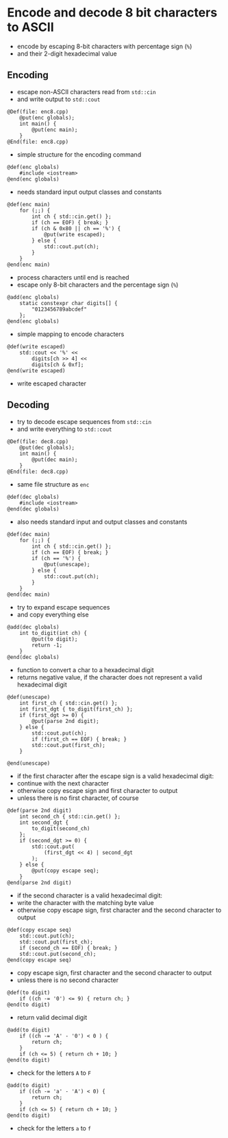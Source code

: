 # Encode and decode 8 bit characters to ASCII
* encode by escaping 8-bit characters with percentage sign (`%`)
* and their 2-digit hexadecimal value

## Encoding
* escape non-ASCII characters read from `std::cin`
* and write output to `std::cout`

```
@Def(file: enc8.cpp)
	@put(enc globals);
	int main() {
		@put(enc main);
	}
@End(file: enc8.cpp)
```
* simple structure for the encoding command

```
@def(enc globals)
	#include <iostream>
@end(enc globals)
```
* needs standard input output classes and constants

```
@def(enc main)
	for (;;) {
		int ch { std::cin.get() };
		if (ch == EOF) { break; }
		if (ch & 0x80 || ch == '%') {
			@put(write escaped);
		} else {
			std::cout.put(ch);
		}
	}
@end(enc main)
```
* process characters until end is reached
* escape only 8-bit characters and the percentage sign (`%`)

```
@add(enc globals)
	static constexpr char digits[] {
		"0123456789abcdef"
	};
@end(enc globals)
```
* simple mapping to encode characters

```
@def(write escaped)
	std::cout << '%' <<
		digits[ch >> 4] <<
		digits[ch & 0xf];
@end(write escaped)
```
* write escaped character

## Decoding
* try to decode escape sequences from `std::cin`
* and write everything to `std::cout`

```
@Def(file: dec8.cpp)
	@put(dec globals);
	int main() {
		@put(dec main);
	}
@End(file: dec8.cpp)
```
* same file structure as `enc`

```
@def(dec globals)
	#include <iostream>
@end(dec globals)
```
* also needs standard input and output classes and constants

```
@def(dec main)
	for (;;) {
		int ch { std::cin.get() };
		if (ch == EOF) { break; }
		if (ch == '%') {
			@put(unescape);
		} else {
			std::cout.put(ch);
		}
	}
@end(dec main)
```
* try to expand escape sequences
* and copy everything else

```
@add(dec globals)
	int to_digit(int ch) {
		@put(to digit);
		return -1;
	}
@end(dec globals)
```
* function to convert a char to a hexadecimal digit
* returns negative value, if the character does not represent a valid
  hexadecimal digit

```
@def(unescape)
	int first_ch { std::cin.get() };
	int first_dgt { to_digit(first_ch) };
	if (first_dgt >= 0) {
		@put(parse 2nd digit);
	} else {
		std::cout.put(ch);
		if (first_ch == EOF) { break; }
		std::cout.put(first_ch);
	}

@end(unescape)
```
* if the first character after the escape sign is a valid hexadecimal
  digit:
* continue with the next character
* otherwise copy escape sign and first character to output
* unless there is no first character, of course

```
@def(parse 2nd digit)
	int second_ch { std::cin.get() };
	int second_dgt {
		to_digit(second_ch)
	};
	if (second_dgt >= 0) {
		std::cout.put(
			(first_dgt << 4) | second_dgt
		);
	} else {
		@put(copy escape seq);
	}
@end(parse 2nd digit)
```
* if the second character is a valid hexadecimal digit:
* write the character with the matching byte value
* otherwise copy escape sign, first character and the second character
  to output

```
@def(copy escape seq)
	std::cout.put(ch);
	std::cout.put(first_ch);
	if (second_ch == EOF) { break; }
	std::cout.put(second_ch);
@end(copy escape seq)
```
* copy escape sign, first character and the second character
  to output
* unless there is no second character

```
@def(to digit)
	if ((ch -= '0') <= 9) { return ch; }
@end(to digit)
```
* return valid decimal digit

```
@add(to digit)
	if ((ch -= 'A' - '0') < 0 ) {
		return ch;
	}
	if (ch <= 5) { return ch + 10; }
@end(to digit)
```
* check for the letters `A` to `F`

```
@add(to digit)
	if ((ch -= 'a' - 'A') < 0) {
		return ch;
	}
	if (ch <= 5) { return ch + 10; }
@end(to digit)
```
* check for the letters `a` to `f`

